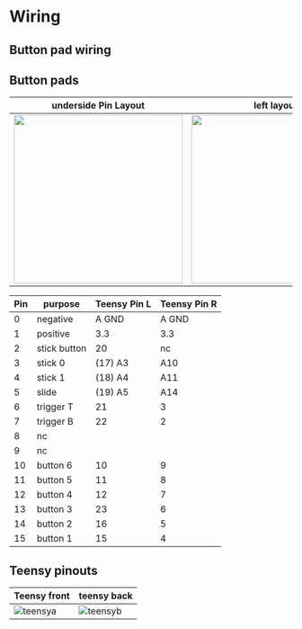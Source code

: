 # Wiring 

## Button pad wiring

## Button pads

| underside Pin Layout |  left layout | right layout |
| - | - | - |
| <img src="images/pad_pins.png" width="300"> | <img src="images/pad_left.png" width="300"> | <img src="images/pad_right.png" width="300"> |


| Pin | purpose     | Teensy Pin L  | Teensy Pin R |
|-|-|-|-|
| 0 | negative      | A GND         | A GND     |
| 1 | positive      | 3.3           | 3.3       |
| 2 | stick button  | 20            | nc        |
| 3 | stick 0       | (17) A3       | A10       |
| 4 | stick 1       | (18) A4       | A11       |
| 5 | slide         | (19) A5       | A14       |
| 6 | trigger T     | 21            | 3         |
| 7 | trigger B     | 22            | 2         |
| 8 | nc | | |
| 9 | nc | | |
| 10 | button 6     | 10            | 9         |
| 11 | button 5     | 11            | 8         |
| 12 | button 4     | 12            | 7         |
| 13 | button 3     | 23            | 6         |
| 14 | button 2     | 16            | 5         |
| 15 | button 1     | 15            | 4         |


## Teensy pinouts

|Teensy front|teensy back|
|-|-|
|![teensya](images/teensy32_card7a_rev3.png) | ![teensyb](images/teensy32_card7b_rev3.png) |
